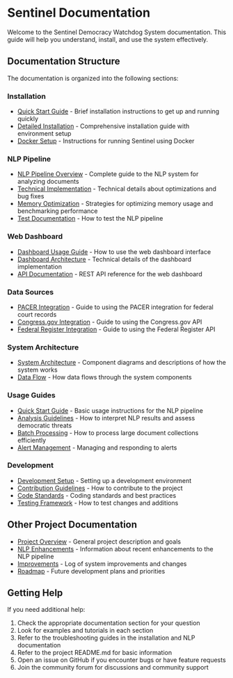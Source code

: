 # Sentinel Documentation

Welcome to the Sentinel Democracy Watchdog System documentation. This guide will help you understand, install, and use the system effectively.

## Documentation Structure

The documentation is organized into the following sections:

### Installation

- [Quick Start Guide](installation/QUICK_START.md) - Brief installation instructions to get up and running quickly
- [Detailed Installation](installation/INSTALLATION.md) - Comprehensive installation guide with environment setup
- [Docker Setup](installation/DOCKER_SETUP.md) - Instructions for running Sentinel using Docker

### NLP Pipeline

- [NLP Pipeline Overview](nlp/README_NLP_PIPELINE.md) - Complete guide to the NLP system for analyzing documents
- [Technical Implementation](nlp/TECHNICAL_NOTES.md) - Technical details about optimizations and bug fixes
- [Memory Optimization](nlp/OPTIMIZATION.md) - Strategies for optimizing memory usage and benchmarking performance
- [Test Documentation](testing/TEST_DOCUMENTATION.md) - How to test the NLP pipeline

### Web Dashboard

- [Dashboard Usage Guide](DASHBOARD_USAGE.md) - How to use the web dashboard interface
- [Dashboard Architecture](architecture/DASHBOARD_ARCHITECTURE.md) - Technical details of the dashboard implementation
- [API Documentation](api/API_DOCUMENTATION.md) - REST API reference for the web dashboard

### Data Sources

- [PACER Integration](data_sources/PACER_INTEGRATION.md) - Guide to using the PACER integration for federal court records
- [Congress.gov Integration](data_sources/CONGRESS_INTEGRATION.md) - Guide to using the Congress.gov API
- [Federal Register Integration](data_sources/FEDERAL_REGISTER_INTEGRATION.md) - Guide to using the Federal Register API

### System Architecture

- [System Architecture](architecture/ARCHITECTURE.md) - Component diagrams and descriptions of how the system works
- [Data Flow](architecture/DATA_FLOW.md) - How data flows through the system components

### Usage Guides

- [Quick Start Guide](usage/QUICKSTART.md) - Basic usage instructions for the NLP pipeline
- [Analysis Guidelines](usage/ANALYSIS_GUIDELINES.md) - How to interpret NLP results and assess democratic threats
- [Batch Processing](usage/BATCH_PROCESSING.md) - How to process large document collections efficiently
- [Alert Management](usage/ALERT_MANAGEMENT.md) - Managing and responding to alerts

### Development

- [Development Setup](development/SETUP.md) - Setting up a development environment
- [Contribution Guidelines](development/CONTRIBUTING.md) - How to contribute to the project
- [Code Standards](development/CODE_STANDARDS.md) - Coding standards and best practices
- [Testing Framework](development/TESTING.md) - How to test changes and additions

## Other Project Documentation

- [Project Overview](project_overview.md) - General project description and goals
- [NLP Enhancements](NLP_ENHANCEMENTS.md) - Information about recent enhancements to the NLP pipeline
- [Improvements](improvements.md) - Log of system improvements and changes
- [Roadmap](roadmap.md) - Future development plans and priorities

## Getting Help

If you need additional help:

1. Check the appropriate documentation section for your question
2. Look for examples and tutorials in each section
3. Refer to the troubleshooting guides in the installation and NLP documentation
4. Refer to the project README.md for basic information
5. Open an issue on GitHub if you encounter bugs or have feature requests
6. Join the community forum for discussions and community support 